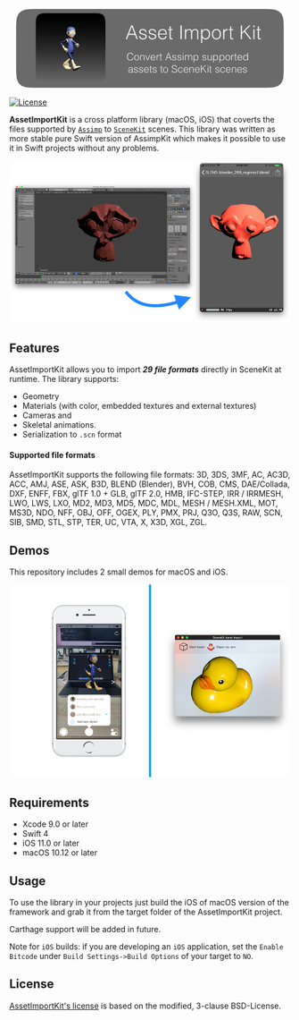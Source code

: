 <p align="center">
    <img src="Media/AssetImportKit.png", width="480">
</p>

[![License](https://img.shields.io/badge/License-BSD%203--Clause-blue.svg)](https://opensource.org/licenses/BSD-3-Clause)

**AssetImportKit** is a cross platform library (macOS, iOS) that coverts the files supported by [`Assimp`](https://github.com/assimp/assimp) to [`SceneKit`](https://developer.apple.com/reference/scenekit) scenes. This library was written as more stable pure Swift version of AssimpKit which makes it possible to use it in Swift projects without any problems.

![AssetImportKit_Demonstration](Media/AssetImportKit_Demonstration.png)

Features
---

AssetImportKit allows you to import ***29 file formats*** directly in SceneKit at runtime.
The library supports:
* Geometry
* Materials (with color, embedded textures and external textures)
* Cameras and
* Skeletal animations.
* Serialization to `.scn` format

#### Supported file formats ####

AssetImportKit supports the following file formats:
3D, 3DS, 3MF, AC, AC3D, ACC, AMJ, ASE, ASK, B3D, BLEND (Blender), BVH, COB, CMS, DAE/Collada, DXF, ENFF, FBX, glTF 1.0 + GLB, glTF 2.0, HMB, IFC-STEP, IRR / IRRMESH, LWO, LWS, LXO, MD2, MD3, MD5, MDC, MDL, MESH / MESH.XML, MOT, MS3D, NDO, NFF, OBJ, OFF, OGEX, PLY, PMX, PRJ, Q3O, Q3S, RAW, SCN, SIB, SMD, STL, STP, TER, UC, VTA, X, X3D, XGL, ZGL.

Demos
---
This repository includes 2 small demos for macOS and iOS.

<a href="3DViewer/README.md"><img src="Media/iOS Example App.png" width=50%></a><a href="SceneKitAssetImport/README.md"><img src="Media/macOS Example App.png" width=50%></a>

Requirements
---

- Xcode 9.0 or later
- Swift 4
- iOS 11.0 or later
- macOS 10.12 or later

Usage
---

To use the library in your projects just build the iOS of macOS version of the framework and grab it from the target folder of the AssetImportKit project.

Carthage support will be added in future.

Note for `iOS` builds: if you are developing an `iOS` application, set the `Enable Bitcode` under `Build Settings->Build Options` of your target to `NO`.

License
---

[AssetImportKit's license](LICENSE.md) is based on the modified, 3-clause BSD-License.
